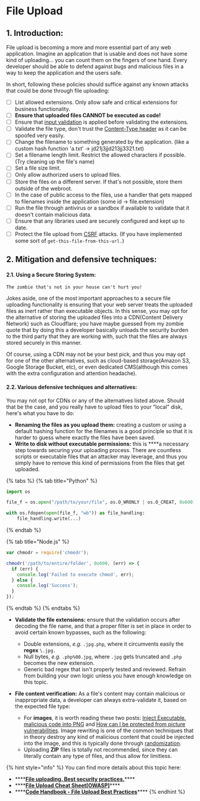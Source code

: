 # File Upload

## 1. Introduction:

File upload is becoming a more and more essential part of any web application. Imagine an application that is usable and does not have some kind of uploading... you can count them on the fingers of one hand. Every developer should be able to defend against bugs and malicious files in a way to keep the application and the users safe.

In short, following these policies should suffice against any known attacks that could be done through file uploading:

* [ ] List allowed extensions. Only allow safe and critical extensions for business functionality.
* [ ] **Ensure that uploaded files CANNOT be executed as code!**
* [ ] Ensure that [input validation](https://github.com/OWASP/CheatSheetSeries/blob/master/cheatsheets/Input_Validation_Cheat_Sheet.md#validating-free-form-unicode-text) is applied before validating the extensions.
* [ ] Validate the file type, don't trust the [Content-Type header](https://developer.mozilla.org/en-US/docs/Web/HTTP/Headers/Content-Type) as it can be spoofed very easily.
* [ ] Change the filename to something generated by the application. \(like a custom hash function 'a.txt' -&gt; jd21j3jjd213jj3321.txt\)
* [ ] Set a filename length limit. Restrict the allowed characters if possible. \(Try cleaning up the file's name\)
* [ ] Set a file size limit.
* [ ] Only allow authorized users to upload files.
* [ ] Store the files on a different server. If that's not possible, store them outside of the webroot.
* [ ] In the case of public access to the files, use a handler that gets mapped to filenames inside the application \(some id -&gt; file.extension\)
* [ ] Run the file through antivirus or a sandbox if available to validate that it doesn't contain malicious data.
* [ ] Ensure that any libraries used are securely configured and kept up to date.
* [ ] Protect the file upload from [CSRF](https://cheatsheetseries.owasp.org/cheatsheets/Cross-Site_Request_Forgery_Prevention_Cheat_Sheet.html) attacks. \(If you have implemented some sort of `get-this-file-from-this-url.`\)

## 2. Mitigation and defensive techniques:

#### 2.1. Using a Secure Storing System:

`The zombie that's not in your house can't hurt you!`

Jokes aside, one of the most important approaches to a secure file uploading functionality is ensuring that your web server treats the uploaded files as inert rather than executable objects. In this sense, you may opt for the alternative of storing the uploaded files into a CDN\(Content Delivery Network\) such as Cloudflare; you have maybe guessed from my zombie quote that by doing this a developer basically unloads the security burden to the third party that they are working with, such that the files are always stored securely in this manner.

Of course, using a CDN may not be your best pick, and thus you may opt for one of the other alternatives, such as cloud-based storage\(Amazon S3, Google Storage Bucket, etc\), or even dedicated CMS\(although this comes with the extra configuration and attention headache\).

#### 2.2. Various defensive techniques and alternatives:

You may not opt for CDNs or any of the alternatives listed above. Should that be the case, and you really have to upload files to your "local" disk, here's what you have to do:

* **Renaming the files as you upload them:** creating a custom or using a default hashing function for the filenames is a good principle so that it is harder to guess where exactly the files have been saved.
* **Write to disk without executable permissions:** this is ****a necessary step towards securing your uploading process. There are countless scripts or executable files that an attacker may leverage, and thus you simply have to remove this kind of permissions from the files that get uploaded.

{% tabs %}
{% tab title="Python" %}
```python
import os

file_f = os.open("/path/to/your/file", os.O_WRONLY | os.O_CREAT, 0o600)

with os.fdopen(open(file_f, "wb")) as file_handling:
    file_handling.write(...)
```
{% endtab %}

{% tab title="Node.js" %}
```javascript
var chmodr = require('chmodr');

chmodr('/path/to/entire/folder', 0o600, (err) => {
  if (err) {
    console.log('Failed to execute chmod', err);
  } else {
    console.log('Success');
  }
});

```
{% endtab %}
{% endtabs %}

* **Validate the file extensions:** ensure that the validation occurs after decoding the file name, and that a proper filter is set in place in order to avoid certain known bypasses, such as the following:
  * Double extensions, _e.g._ `.jpg.php`, where it circumvents easily the **regex** `\.jpg.`
  * Null bytes, _e.g._ `.php%00.jpg`, where `.jpg` gets truncated and `.php` becomes the new extension.
  * Generic bad regex that isn't properly tested and reviewed. Refrain from building your own logic unless you have enough knowledge on this topic.
* **File content verification:** As a file's content may contain malicious or inappropriate data, a developer can always extra-validate it, based on the expected file type:

  * For **images**, it is worth reading these two posts: [Inject Executable, malicious code into PNG](https://security.stackexchange.com/questions/8113/how-to-inject-executable-malicious-code-into-pdf-jpeg-mp3-etc) and [How can I be protected from picture vulnerabilities](https://security.stackexchange.com/questions/8587/how-can-i-be-protected-from-pictures-vulnerabilities/8625#8625). Image rewriting is one of the common techniques that in theory destroy any kind of malicious content that could be injected into the image, and this is typically done through [randomization](https://security.stackexchange.com/questions/8587/how-can-i-be-protected-from-pictures-vulnerabilities/8625#8625).
  * Uploading **ZIP** files is totally not recommended, since they can literally contain any type of files, and thus allow for limitless.

{% hint style="info" %}
You can find more details about this topic here:

* \*\*\*\*[**File uploading. Best security practices.**](https://www.opswat.com/blog/file-upload-protection-best-practices)\*\*\*\*
* \*\*\*\*[**File Upload Cheat Sheet\[OWASP\]**](https://cheatsheetseries.owasp.org/cheatsheets/File_Upload_Cheat_Sheet.html)\*\*\*\*
* \*\*\*\*[**Code Handbook - File Upload Best Practices**](https://codehandbook.org/file-upload-security-best-practices/)\*\*\*\*
{% endhint %}

